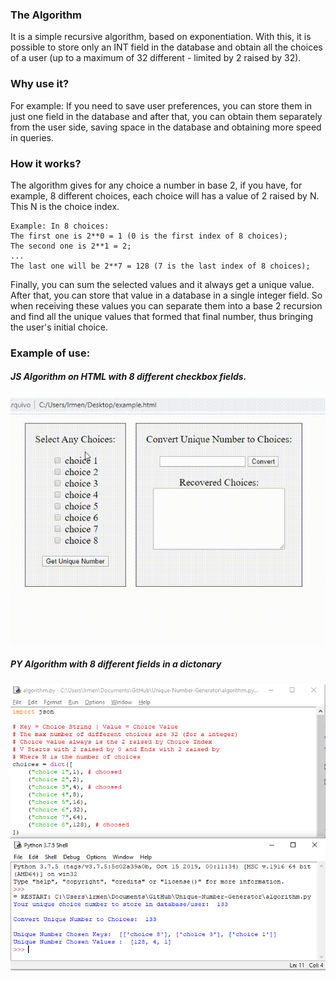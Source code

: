 ### The Algorithm
It is a simple recursive algorithm, based on exponentiation.
With this, it is possible to store only an INT field in the database and obtain all the choices of a user (up to a maximum of 32 different - limited by 2 raised by 32).

### Why use it?
For example: If you need to save user preferences, you can store them in just one field in the database and after that, you can obtain them separately from the user side, saving space in the database and obtaining more speed in queries.

### How it works?
The algorithm gives for any choice a number in base 2, if you have, for example, 8 different choices, each choice will has a value of 2 raised by N. This N is the choice index.
```
Example: In 8 choices:
The first one is 2**0 = 1 (0 is the first index of 8 choices);
The second one is 2**1 = 2;
...
The last one will be 2**7 = 128 (7 is the last index of 8 choices);
```
Finally, you can sum the selected values and it always get a unique value.
After that, you can store that value in a database in a single integer field.
So when receiving these values you can separate them into a base 2 recursion and find all the unique values that formed that final number, thus bringing the user's initial choice.

### Example of use:

##### JS Algorithm on HTML with 8 different checkbox fields.
![](ExampleJS.gif)

##### PY Algorithm with 8 different fields in a dictonary
![](ExamplePY.png)
